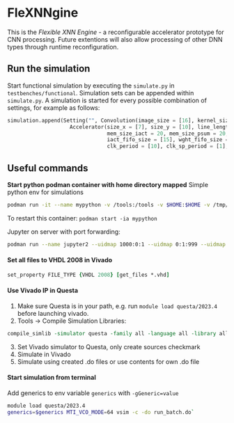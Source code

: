 # FleXNNgine

This is the *Flexible XNN Engine* - a reconfigurable accelerator prototype for CNN processing.
Future extentions will also allow processing of other DNN types through runtime reconfiguration.

## Run the simulation
Start functional simulation by executing the `simulate.py` in `testbenches/functional`.
Simulation sets can be appended within `simulate.py`.
A simulation is started for every possible combination of settings, for example as follows:
```python
simulation.append(Setting("", Convolution(image_size = [16], kernel_size = [1,3], input_channels = [10+i*10 for i in range(20)], output_channels = [3], input_bits = [4]),
                    Accelerator(size_x = [7], size_y = [10], line_length_iact = [64], line_length_psum = [128], line_length_wght = [64],
                                mem_size_iact = 20, mem_size_psum = 20, mem_size_wght = 20,
                                iact_fifo_size = [15], wght_fifo_size = [15], psum_fifo_size = [512],
                                clk_period = [10], clk_sp_period = [1], dataflow=[0,1]), start_gui=False))
```

## Useful commands
**Start python podman container with home directory mapped**
Simple python env for simulations
```bash
podman run -it --name mypython -v /tools:/tools -v $HOME:$HOME -v /tmp/.X11-unix:/tmp/.X11-unix -e DISPLAY=unix$DISPLAY --security-opt label=disable python:latest bash
```
To restart this container: `podman start -ia mypython`

Jupyter on server with port forwarding:
```bash
podman run --name jupyter2 --uidmap 1000:0:1 --uidmap 0:1:999 --uidmap 1001:1001:64535 -p 127.0.0.1:8314:8888/tcp -e JUPYTER_ENABLE_LAB=yes -v "$PWD":/home/jovyan:Z jupyter/minimal-notebook
```

#### Set all files to VHDL 2008 in Vivado
```tcl
set_property FILE_TYPE {VHDL 2008} [get_files *.vhd]
```

#### Use Vivado IP in Questa
1. Make sure Questa is in your path, e.g. run `module load questa/2023.4` before launching vivado.
2. Tools -> Compile Simulation Libraries:
```tcl
compile_simlib -simulator questa -family all -language all -library all -dir {./simulation-library/reconfigurable-accelerator.cache/compile_simlib/questa}
```
3. Set Vivado simulator to Questa, only create sources checkmark
4. Simulate in Vivado
5. Simulate using created .do files or use contents for own .do file

#### Start simulation from terminal
Add generics to env variable `generics` with `-gGeneric=value`
```bash
module load questa/2023.4
generics=$generics MTI_VCO_MODE=64 vsim -c -do run_batch.do`
